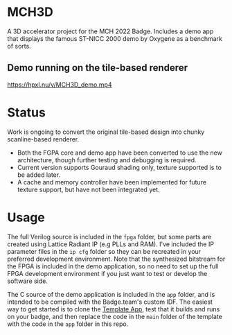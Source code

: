 # MCH3D

A 3D accelerator project for the MCH 2022 Badge. Includes a demo app that displays the famous ST-NICC 2000 demo by Oxygene as a benchmark of sorts.

## Demo running on the tile-based renderer

https://hpxl.nu/v/MCH3D_demo.mp4

# Status

Work is ongoing to convert the original tile-based design into chunky scanline-based renderer.

- Both the FGPA core and demo app have been converted to use the new architecture, though further testing and debugging is required.
- Current version supports Gouraud shading only, texture supported is to be added later.
- A cache and memory controller have been implemented for future texture support, but have not been integrated yet.

# Usage

The full Verilog source is included in the `fpga` folder, but some parts are created using Lattice Radiant IP (e.g PLLs and RAM). I've included the IP parameter files in the `ip cfg` folder so they can be recreated in your preferred development environment. Note that the synthesized bitstream for the FPGA is included in the demo application, so no need to set up the full FPGA development environment if you just want to test or develop the software side.

The C source of the demo application is included in the `app` folder, and is intended to be compiled with the Badge.team's custom IDF. The easiest way to get started is to clone the [Template App](https://github.com/badgeteam/mch2022-template-app), test that it builds and runs on your badge, and then replace the code in the `main` folder of the template with the code in the `app` folder in this repo.